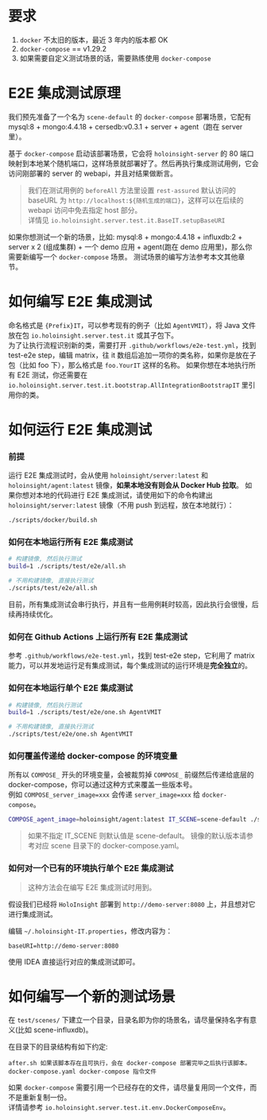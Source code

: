 # 要求
1. `docker` 不太旧的版本，最近 3 年内的版本都 OK
2. `docker-compose` == v1.29.2
3. 如果需要自定义测试场景的话，需要熟练使用 `docker-compose`

# E2E 集成测试原理
我们预先准备了一个名为 `scene-default` 的 `docker-compose` 部署场景，它配有 mysql:8 + mongo:4.4.18 + cersedb:v0.3.1 + server + agent（跑在 server 里）。

基于 `docker-compose` 启动该部署场景，它会将 `holoinsight-server` 的 80 端口映射到本地某个随机端口，这样场景就部署好了。然后再执行集成测试用例，它会访问刚部署的 server 的 webapi，并且对结果做断言。
> 我们在测试用例的 `beforeAll` 方法里设置 `rest-assured` 默认访问的 baseURL 为 `http://localhost:${随机生成的端口}`，这样可以在后续的 webapi 访问中免去指定 host 部分。  
> 详情见 `io.holoinsight.server.test.it.BaseIT.setupBaseURI`


如果你想测试一个新的场景，比如: mysql:8 + mongo:4.4.18 + influxdb:2 + server x 2 (组成集群) + 一个 demo 应用 + agent(跑在 demo 应用里)，那么你需要新编写一个 `docker-compose` 场景。
测试场景的编写方法参考本文其他章节。

# 如何编写 E2E 集成测试
命名格式是 `{Prefix}IT`，可以参考现有的例子（比如 `AgentVMIT`），将 Java 文件放在包 `io.holoinsight.server.test.it` 或其子包下。  
为了让执行流程识别新的类，需要打开 `.github/workflows/e2e-test.yml`，找到 test-e2e step，编辑 matrix，往 it 数组后追加一项你的类名称，如果你是放在子包（比如 foo 下），那么格式是 `foo.YourIT` 这样的名称。
如果你想在本地执行所有 E2E 测试，你还需要在 `io.holoinsight.server.test.it.bootstrap.AllIntegrationBootstrapIT` 里引用你的类。

# 如何运行 E2E 集成测试

### 前提
运行 E2E 集成测试时，会从使用 `holoinsight/server:latest` 和 `holoinsight/agent:latest` 镜像，**如果本地没有则会从 Docker Hub 拉取**。
如果你想对本地的代码进行 E2E 集成测试，请使用如下的命令构建出 `holoinsight/server:latest` 镜像（不用 push 到远程，放在本地就行）：
```bash
./scripts/docker/build.sh
```

### 如何在本地运行所有 E2E 集成测试
```bash
# 构建镜像, 然后执行测试
build=1 ./scripts/test/e2e/all.sh

# 不用构建镜像, 直接执行测试
./scripts/test/e2e/all.sh
```
目前，所有集成测试会串行执行，并且有一些用例耗时较高，因此执行会很慢，后续再持续优化。


### 如何在 Github Actions 上运行所有 E2E 集成测试
参考 `.github/workflows/e2e-test.yml`，找到 test-e2e step，它利用了 matrix 能力，可以并发地运行足有集成测试，每个集成测试的运行环境是**完全独立**的。


### 如何在本地运行单个 E2E 集成测试

```bash
# 构建镜像, 然后执行测试
build=1 ./scripts/test/e2e/one.sh AgentVMIT

# 不用构建镜像, 直接执行测试
./scripts/test/e2e/one.sh AgentVMIT
```

### 如何覆盖传递给 docker-compose 的环境变量
所有以 `COMPOSE_` 开头的环境变量，会被裁剪掉 `COMPOSE_` 前缀然后传递给底层的 docker-compose，你可以通过这种方式来覆盖一些版本号。  
例如 `COMPOSE_server_image=xxx` 会传递 `server_image=xxx` 给 `docker-compose`。

```bash
COMPOSE_agent_image=holoinsight/agent:latest IT_SCENE=scene-default ./scripts/test/e2e/one.sh AgentVMIT
```
> 如果不指定 IT_SCENE 则默认值是 scene-default。
> 镜像的默认版本请参考对应 scene 目录下的 docker-compose.yaml。

### 如何对一个已有的环境执行单个 E2E 集成测试
> 这种方法会在编写 E2E 集成测试时用到。

假设我们已经将 `HoloInsight` 部署到 `http://demo-server:8080` 上，并且想对它进行集成测试。  

编辑 `~/.holoinsight-IT.properties`，修改内容为：
```properties
baseURI=http://demo-server:8080
```

使用 IDEA 直接运行对应的集成测试即可。


# 如何编写一个新的测试场景
在 `test/scenes/` 下建立一个目录，目录名即为你的场景名，请尽量保持名字有意义(比如 scene-influxdb)。

在目录下的目录结构有如下约定:
```text
after.sh 如果该脚本存在且可执行，会在 docker-compose 部署完毕之后执行该脚本。
docker-compose.yaml docker-compose 指令文件
```
如果 `docker-compose` 需要引用一个已经存在的文件，请尽量复用同一个文件，而不是重新复制一份。  
详情请参考 `io.holoinsight.server.test.it.env.DockerComposeEnv`。
